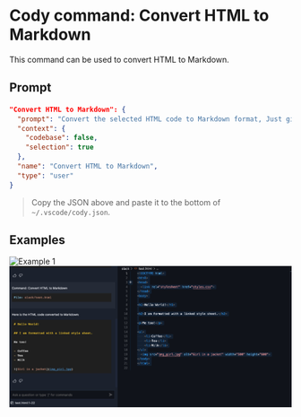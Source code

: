 # Cody command: Convert HTML to Markdown

This command can be used to convert HTML to Markdown.

## Prompt

```json
"Convert HTML to Markdown": {
  "prompt": "Convert the selected HTML code to Markdown format, Just give the answer, no follow up explanations.",
  "context": {
    "codebase": false,
    "selection": true
  },
  "name": "Convert HTML to Markdown",
  "type": "user"
}
```
> Copy the JSON above and paste it to the bottom of `~/.vscode/cody.json`.

## Examples

![Example 1](./example_1.gif)
![Example 2](./example_2.jpg)

